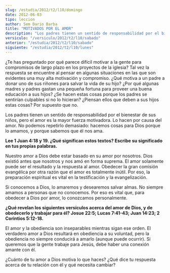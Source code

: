 ```yaml
---
slug: /estudia/2012/t2/l10/domingo
date: 2012-06-03
tipo: leccion
author: Sem Dario Barba
title: "MOTIVADOS POR EL AMOR"
description: "Los padres tienen un sentido de responsabilidad por el bienestar de sus niños, pero el amor es la mayor fuerza motivadora. Lo hacen por causa del amor. No podemos repetirlo demasiado: hacemos cosas para Dios porque lo amamos, y porque sabemos que él nos ama."
versiculo: "/versiculo/2012/t2/l10/sabado"
anterior: "/estudia/2012/t2/l10/sabado"
siguiente: "/estudia/2012/t2/l10/lunes"
---
```


¿Te has preguntado por qué parece difícil motivar a la gente para compromisos de largo plazo en los proyectos de la iglesia? Tal vez la respuesta se encuentre al pensar en algunas situaciones en las que son evidentes una muy alta motivación y compromiso. ¿Qué motiva a un padre a donar uno de sus riñones para salvar la vida de su hijo? ¿Por qué algunas madres y padres gastan una pequeña fortuna para proveer una buena educación a sus hijos? ¿Se hacen estas cosas porque los padres se sentirían culpables si no lo hicieran? ¿Piensan ellos que deben a sus hijos estas cosas? Por supuesto que no.

Los padres tienen un sentido de responsabilidad por el bienestar de sus niños, pero el amor es la mayor fuerza motivadora. Lo hacen por causa del amor. No podemos repetirlo demasiado: hacemos cosas para Dios porque lo amamos, y porque sabemos que él nos ama.

**Lee 1 Juan 4:18 y 19. ¿Qué significan estos textos? Escribe su significado en tus propias palabras.**

Nuestro amor a Dios debe estar basado en su amor por nosotros. Dios existió antes que nosotros y nos amó en forma suprema. El amor solamente puede ser el resultado y la respuesta al amor. Obedecer la gran comisión evangélica por otra razón que el amor es totalmente inútil. Por eso, la preparación espiritual es vital en la testificación y la evangelización.

Si conocemos a Dios, lo amaremos y desearemos salvar almas. No siempre amamos a personas que no conocemos. Por eso es vital que, para obedecer a Dios por amor, lo conozcamos personalmente.

**¿Qué revelan los siguientes versículos acerca del amor de Dios, y de obedecerlo y trabajar para él? Josue 22:5; Lucas 7:41-43; Juan 14:23; 2 Corintios 5:12-18.**

El amor y la obediencia son inseparables mientras sigan ese orden. El verdadero amor a Dios resultará en obediencia a su voluntad, pero la obediencia no siempre conducirá a amarlo (aunque puede ocurrir). Si queremos que la gente trabaje para Jesús, debe haber una conexión amante con él.

¿Cuánto de tu amor a Dios motiva lo que haces? ¿Qué dice tu respuesta acerca de tu relación con él y qué necesita cambiar?
